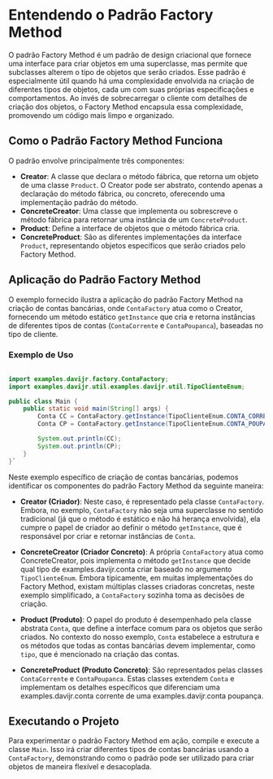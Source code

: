 # Entendendo o Padrão Factory Method

O padrão Factory Method é um padrão de design criacional que fornece uma interface para criar objetos em uma superclasse, mas permite que subclasses alterem o tipo de objetos que serão criados. Esse padrão é especialmente útil quando há uma complexidade envolvida na criação de diferentes tipos de objetos, cada um com suas próprias especificações e comportamentos. Ao invés de sobrecarregar o cliente com detalhes de criação dos objetos, o Factory Method encapsula essa complexidade, promovendo um código mais limpo e organizado.

## Como o Padrão Factory Method Funciona

O padrão envolve principalmente três componentes:

- **Creator**: A classe que declara o método fábrica, que retorna um objeto de uma classe `Product`. O Creator pode ser abstrato, contendo apenas a declaração do método fábrica, ou concreto, oferecendo uma implementação padrão do método.
- **ConcreteCreator**: Uma classe que implementa ou sobrescreve o método fábrica para retornar uma instância de um `ConcreteProduct`.
- **Product**: Define a interface de objetos que o método fábrica cria.
- **ConcreteProduct**: São as diferentes implementações da interface `Product`, representando objetos específicos que serão criados pelo Factory Method.

## Aplicação do Padrão Factory Method

O exemplo fornecido ilustra a aplicação do padrão Factory Method na criação de contas bancárias, onde `ContaFactory` atua como o Creator, fornecendo um método estático `getInstance` que cria e retorna instâncias de diferentes tipos de contas (`ContaCorrente` e `ContaPoupanca`), baseadas no tipo de cliente.

### Exemplo de Uso

```java

import examples.davijr.factory.ContaFactory;
import examples.davijr.util.examples.davijr.util.TipoClienteEnum;

public class Main {
    public static void main(String[] args) {
        Conta CC = ContaFactory.getInstance(TipoClienteEnum.CONTA_CORRENTE);
        Conta CP = ContaFactory.getInstance(TipoClienteEnum.CONTA_POUPANCA);

        System.out.println(CC);
        System.out.println(CP);
    }
}`
```

Neste exemplo específico de criação de contas bancárias, podemos identificar os componentes do padrão Factory Method da seguinte maneira:

- **Creator (Criador)**: Neste caso, é representado pela classe `ContaFactory`. Embora, no exemplo, `ContaFactory` não seja uma superclasse no sentido tradicional (já que o método é estático e não há herança envolvida), ela cumpre o papel de criador ao definir o método `getInstance`, que é responsável por criar e retornar instâncias de `Conta`.
    
- **ConcreteCreator (Criador Concreto)**: A própria `ContaFactory` atua como ConcreteCreator, pois implementa o método `getInstance` que decide qual tipo de examples.davijr.conta criar baseado no argumento `TipoClienteEnum`. Embora tipicamente, em muitas implementações do Factory Method, existam múltiplas classes criadoras concretas, neste exemplo simplificado, a `ContaFactory` sozinha toma as decisões de criação.
    
- **Product (Produto)**: O papel do produto é desempenhado pela classe abstrata `Conta`, que define a interface comum para os objetos que serão criados. No contexto do nosso exemplo, `Conta` estabelece a estrutura e os métodos que todas as contas bancárias devem implementar, como `tipo`, que é mencionado na criação das contas.
    
- **ConcreteProduct (Produto Concreto)**: São representados pelas classes `ContaCorrente` e `ContaPoupanca`. Estas classes extendem `Conta` e implementam os detalhes específicos que diferenciam uma examples.davijr.conta corrente de uma examples.davijr.conta poupança.
## Executando o Projeto

Para experimentar o padrão Factory Method em ação, compile e execute a classe `Main`. Isso irá criar diferentes tipos de contas bancárias usando a `ContaFactory`, demonstrando como o padrão pode ser utilizado para criar objetos de maneira flexível e desacoplada.
